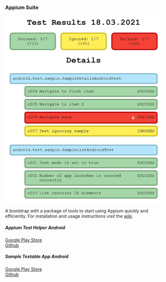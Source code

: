 ### Appium Suite  
<img src="web/screenshot.jpg" alt="screenshot" width="700" />  
  
A bootstrap with a package of tools to start using Appium quickly and efficiently. For installation and usage instructions visit the [wiki](https://github.com/KamilSucharski/appium_suite/wiki).  
  
##### Appium Test Helper Android
[Google Play Store](https://play.google.com/store/apps/details?id=com.sengami.appium_test_helper_android)  
[Github](https://github.com/KamilSucharski/appium_test_helper_android)  
  
##### Sample Testable App Android  
[Google Play Store](https://play.google.com/store/apps/details?id=com.sengami.sample_testable_app_android)  
[Github](https://github.com/KamilSucharski/sample_testable_app_android)